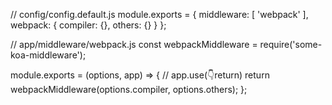 // config/config.default.js
module.exports = {
middleware: [ 'webpack' ],
webpack: {
compiler: {},
others: {}
}
};

// app/middleware/webpack.js
const webpackMiddleware = require('some-koa-middleware');

module.exports = (options, app) => {
// app.use(👇return)
return webpackMiddleware(options.compiler, options.others);
};
